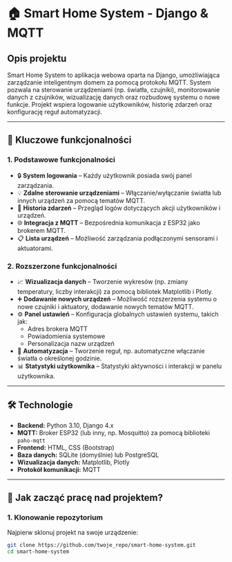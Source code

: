 # 🏠 Smart Home System - Django & MQTT

## **Opis projektu**
Smart Home System to aplikacja webowa oparta na Django, umożliwiająca zarządzanie inteligentnym domem za pomocą protokołu MQTT. System pozwala na sterowanie urządzeniami (np. światła, czujniki), monitorowanie danych z czujników, wizualizację danych oraz rozbudowę systemu o nowe funkcje. Projekt wspiera logowanie użytkowników, historię zdarzeń oraz konfigurację reguł automatyzacji.

---

## **🌟 Kluczowe funkcjonalności**

### **1. Podstawowe funkcjonalności**
- 🔒 **System logowania** – Każdy użytkownik posiada swój panel zarządzania.
- 💡 **Zdalne sterowanie urządzeniami** – Włączanie/wyłączanie światła lub innych urządzeń za pomocą tematów MQTT.
- 📜 **Historia zdarzeń** – Przegląd logów dotyczących akcji użytkowników i urządzeń.
- 🌐 **Integracja z MQTT** – Bezpośrednia komunikacja z ESP32 jako brokerem MQTT.
- 📋 **Lista urządzeń** – Możliwość zarządzania podłączonymi sensorami i aktuatorami.

### **2. Rozszerzone funkcjonalności**
- 📈 **Wizualizacja danych** – Tworzenie wykresów (np. zmiany temperatury, liczby interakcji) za pomocą bibliotek Matplotlib i Plotly.
- ➕ **Dodawanie nowych urządzeń** – Możliwość rozszerzenia systemu o nowe czujniki i aktuatory, dodawanie nowych tematów MQTT.
- ⚙️ **Panel ustawień** – Konfiguracja globalnych ustawień systemu, takich jak:
  - Adres brokera MQTT
  - Powiadomienia systemowe
  - Personalizacja nazw urządzeń
- 🤖 **Automatyzacja** – Tworzenie reguł, np. automatyczne włączanie światła o określonej godzinie.
- 📊 **Statystyki użytkownika** – Statystyki aktywności i interakcji w panelu użytkownika.

---

## **🛠️ Technologie**
- **Backend:** Python 3.10, Django 4.x
- **MQTT:** Broker ESP32 (lub inny, np. Mosquitto) za pomocą biblioteki `paho-mqtt`
- **Frontend:** HTML, CSS (Bootstrap)
- **Baza danych:** SQLite (domyślnie) lub PostgreSQL
- **Wizualizacja danych:** Matplotlib, Plotly
- **Protokół komunikacji:** MQTT

---

## **🚀 Jak zacząć pracę nad projektem?**

### **1. Klonowanie repozytorium**
Najpierw sklonuj projekt na swoje urządzenie:
```bash
git clone https://github.com/twoje_repo/smart-home-system.git
cd smart-home-system
